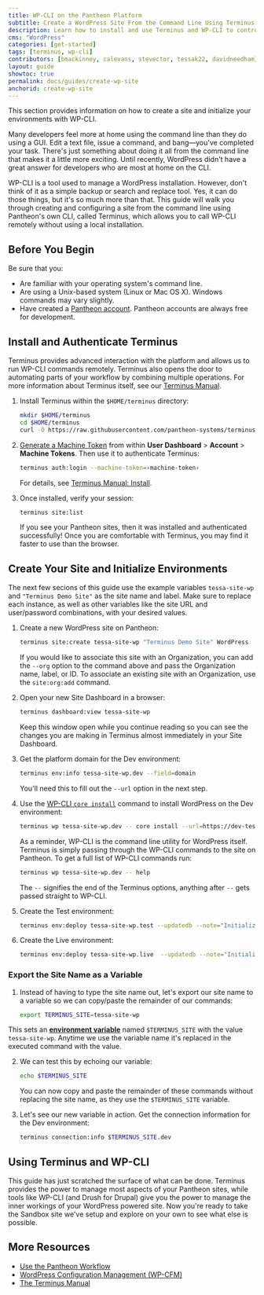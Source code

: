 ```yaml
---
title: WP-CLI on the Pantheon Platform
subtitle: Create a WordPress Site From the Command Line Using Terminus and WP-CLI
description: Learn how to install and use Terminus and WP-CLI to control a WordPress site on Pantheon.
cms: "WordPress"
categories: [get-started]
tags: [terminus, wp-cli]
contributors: [bmackinney, calevans, stevector, tessak22, davidneedham]
layout: guide
showtoc: true
permalink: docs/guides/create-wp-site
anchorid: create-wp-site
---
```


This section provides information on how to create a site and initialize your environments with WP-CLI.

Many developers feel more at home using the command line than they do using a GUI. Edit a text file, issue a command, and bang—you've completed your task. There's just something about doing it all from the command line that makes it a little more exciting. Until recently, WordPress didn't have a great answer for developers who are most at home on the CLI.

WP-CLI is a tool used to manage a WordPress installation. However, don't think of it as a simple backup or search and replace tool. Yes, it can do those things, but it's so much more than that. This guide will walk you through creating and configuring a site from the command line using Pantheon's own CLI, called Terminus, which allows you to call WP-CLI remotely without using a local installation.

## Before You Begin

Be sure that you:

- Are familiar with your operating system's command line.
- Are using a Unix-based system (Linux or Mac OS X). Windows commands may vary slightly.
- Have created a [Pantheon account](https://dashboard.pantheon.io/register). Pantheon accounts are always free for development.

## Install and Authenticate Terminus
Terminus provides advanced interaction with the platform and allows us to run WP-CLI commands remotely. Terminus also opens the door to automating parts of your workflow by combining multiple operations. For more information about Terminus itself, see our [Terminus Manual](/terminus).

1. Install Terminus within the `$HOME/terminus` directory:

    ```bash
    mkdir $HOME/terminus
    cd $HOME/terminus
    curl -O https://raw.githubusercontent.com/pantheon-systems/terminus-installer/master/builds/installer.phar && php installer.phar install
    ```

2. [Generate a Machine Token](https://dashboard.pantheon.io/login?destination=%2Fuser#account/tokens/create/terminus/) from within **User Dashboard** > **Account** > **Machine Tokens**. Then use it to authenticate Terminus:

    ```bash
    terminus auth:login --machine-token=‹machine-token›
    ```

    For details, see [Terminus Manual: Install](/terminus/install).

3. Once installed, verify your session:

    ```bash
    terminus site:list
    ```

    If you see your Pantheon sites, then it was installed and authenticated successfully! Once you are comfortable with Terminus, you may find it faster to use than the browser.

## Create Your Site and Initialize Environments

<Alert title="Note" type="info">

The next few secions of this guide use the example variables `tessa-site-wp` and `"Terminus Demo Site"` as the site name and label. Make sure to replace each instance, as well as other variables like the site URL and user/password combinations, with your desired values.

</Alert>

1. Create a new WordPress site on Pantheon:

    ```bash
    terminus site:create tessa-site-wp "Terminus Demo Site" WordPress
    ```

   If you would like to associate this site with an Organization, you can add the `--org` option to the command above and pass the Organization name, label, or ID. To associate an existing site with an Organization, use the `site:org:add` command.

2. Open your new Site Dashboard in a browser:

    ```bash
    terminus dashboard:view tessa-site-wp
    ```

   Keep this window open while you continue reading so you can see the changes you are making in Terminus almost immediately in your Site Dashboard.

3. Get the platform domain for the Dev environment:

    ```bash
    terminus env:info tessa-site-wp.dev --field=domain
    ```

   You'll need this to fill out the `--url` option in the next step.

4. Use the [WP-CLI `core install`](https://developer.wordpress.org/cli/commands/core/install/) command to install WordPress on the Dev environment:

    ```bash
    terminus wp tessa-site-wp.dev -- core install --url=https://dev-tessa-site-wp.pantheonsite.io --title="Terminus Demo Site" --admin_user=admin --admin_password=changemelater --admin_email=name@yoursite.com
    ```

    As a reminder, WP-CLI is the command line utility for WordPress itself.	Terminus is simply passing through the WP-CLI commands to the site on Pantheon. To get a full list of WP-CLI commands run:

    ```bash
    terminus wp tessa-site-wp.dev -- help
    ```

    The `--` signifies the end of the Terminus options, anything after `--` gets passed straight to WP-CLI.

4. Create the Test environment:

    ```bash
    terminus env:deploy tessa-site-wp.test --updatedb --note="Initialize the Test environment"
    ```

5. Create the Live environment:

    ```bash
    terminus env:deploy tessa-site-wp.live  --updatedb --note="Initialize the Live environment"
    ```

### Export the Site Name as a Variable
1. Instead of having to type the site name out, let's export our site name to a variable so we can copy/paste the remainder of our commands:

    ```bash
    export TERMINUS_SITE=tessa-site-wp
    ```

  This sets an [**environment variable**](https://en.wikipedia.org/wiki/Environment_variable) named `$TERMINUS_SITE` with the value `tessa-site-wp`. Anytime we use the variable name it's replaced in the executed command with the value.

2. We can test this by echoing our variable:

    ```bash
    echo $TERMINUS_SITE
    ```

    You can now copy and paste the remainder of these commands without replacing the site name, as they use the `$TERMINUS_SITE` variable.

3. Let's see our new variable in action. Get the connection information for the Dev environment:

    ```bash
    terminus connection:info $TERMINUS_SITE.dev
    ```


## Using Terminus and WP-CLI

This guide has just scratched the surface of what can be done. Terminus provides the power to manage most aspects of your Pantheon sites, while tools like WP-CLI (and Drush for Drupal) give you the power to manage the inner workings of your WordPress powered site. Now you're ready to take the Sandbox site we've setup and explore on your own to see what else is possible.

## More Resources

 - [Use the Pantheon Workflow](/pantheon-workflow)
 - [WordPress Configuration Management (WP-CFM)](/wp-cfm)
 - [The Terminus Manual](/terminus)